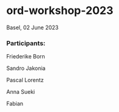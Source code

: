 # ord-workshop-2023

Basel, 02 June 2023

### Participants:

Friederike Born

Sandro Jakonia

Pascal Lorentz

Anna Sueki

Fabian
